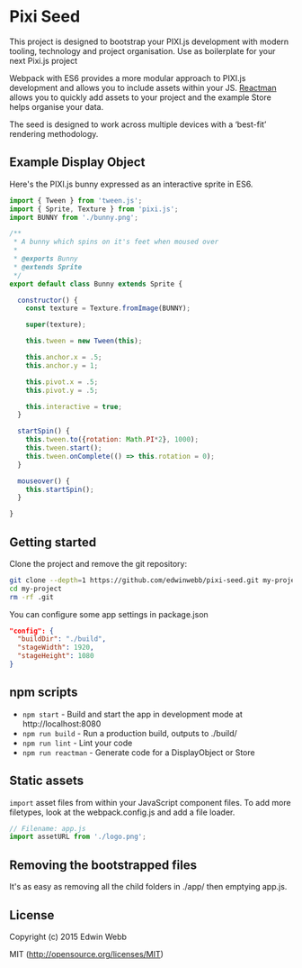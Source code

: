 # Pixi Seed

This project is designed to bootstrap your PIXI.js development with modern tooling, technology and project organisation. Use as boilerplate for your next Pixi.js project

Webpack with ES6 provides a more modular approach to PIXI.js development and allows you to include assets within your JS. [Reactman](https://www.npmjs.com/package/reactman) allows you to quickly add assets to your project and the example Store helps organise your data.

The seed is designed to work across multiple devices with a ‘best-fit’ rendering methodology.


## Example Display Object
Here's the PIXI.js bunny expressed as an interactive sprite in ES6.

```JavaScript
import { Tween } from 'tween.js';
import { Sprite, Texture } from 'pixi.js';
import BUNNY from './bunny.png';

/**
 * A bunny which spins on it's feet when moused over
 *
 * @exports Bunny
 * @extends Sprite
 */
export default class Bunny extends Sprite {

  constructor() {
    const texture = Texture.fromImage(BUNNY);

    super(texture);

    this.tween = new Tween(this);

    this.anchor.x = .5;
    this.anchor.y = 1;

    this.pivot.x = .5;
    this.pivot.y = .5;

    this.interactive = true;
  }

  startSpin() {
    this.tween.to({rotation: Math.PI*2}, 1000);
    this.tween.start();
    this.tween.onComplete(() => this.rotation = 0);
  }

  mouseover() {
    this.startSpin();
  }

}
```

## Getting started

Clone the project and remove the git repository:

```bash
git clone --depth=1 https://github.com/edwinwebb/pixi-seed.git my-project
cd my-project
rm -rf .git
```

You can configure some app settings in package.json

```json
"config": {
  "buildDir": "./build",
  "stageWidth": 1920,
  "stageHeight": 1080
}
```

## npm scripts

* `npm start` - Build and start the app in development mode at http://localhost:8080
* `npm run build` - Run a production build, outputs to ./build/
* `npm run lint` - Lint your code
* `npm run reactman` - Generate code for a DisplayObject or Store

## Static assets

`import` asset files from within your JavaScript component files. To add more
filetypes, look at the webpack.config.js and add a file loader.

```javascript
// Filename: app.js
import assetURL from './logo.png';
```

## Removing the bootstrapped files
It's as easy as removing all the child folders in ./app/ then emptying app.js.

## License

Copyright (c) 2015 Edwin Webb

MIT (http://opensource.org/licenses/MIT)
